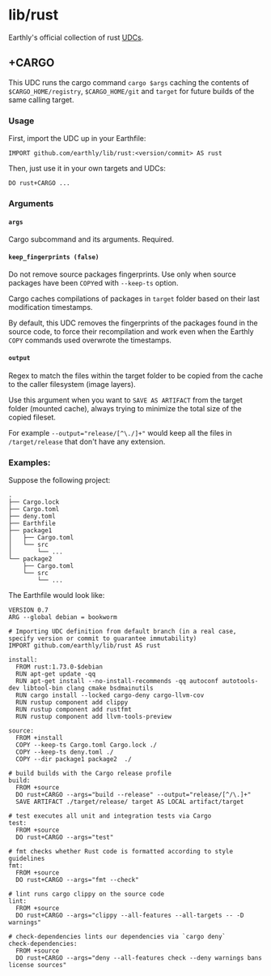 # lib/rust

Earthly's official collection of rust [UDCs](https://docs.earthly.dev/docs/guides/udc).

## +CARGO

This UDC runs the cargo command `cargo $args` caching the contents of `$CARGO_HOME/registry`, `$CARGO_HOME/git` and `target` for future builds of the same calling target. 

### Usage

First, import the UDC up in your Earthfile:
```earthfile
IMPORT github.com/earthly/lib/rust:<version/commit> AS rust
```

Then, just use it in your own targets and UDCs:
```earthfile
DO rust+CARGO ...
```

### Arguments

#### `args`
Cargo subcommand and its arguments. Required.

#### `keep_fingerprints (false)`
Do not remove source packages fingerprints. Use only when source packages have been `COPY`ed with `--keep-ts` option.

Cargo caches compilations of packages in `target` folder based on their last modification timestamps. 

By default, this UDC removes the fingerprints of the packages found in the source code, to force their recompilation and work even when the Earthly `COPY` commands used overwrote the timestamps.

#### `output`
Regex to match the files within the target folder to be copied from the cache to the caller filesystem (image layers). 

Use this argument when you want to `SAVE AS ARTIFACT` from the target folder (mounted cache), always trying to minimize the total size of the copied fileset. 

For example `--output="release/[^\./]+"` would keep all the files in `/target/release` that don't have any extension.

### Examples:

Suppose the following project:
```
.
├── Cargo.lock
├── Cargo.toml
├── deny.toml
├── Earthfile
├── package1
│   ├── Cargo.toml
│   └── src
│       └── ...
└── package2
    ├── Cargo.toml
    └── src
        └── ...
```

The Earthfile would look like:

```earthfile
VERSION 0.7
ARG --global debian = bookworm

# Importing UDC definition from default branch (in a real case, specify version or commit to guarantee immutability)
IMPORT github.com/earthly/lib/rust AS rust

install:
  FROM rust:1.73.0-$debian
  RUN apt-get update -qq
  RUN apt-get install --no-install-recommends -qq autoconf autotools-dev libtool-bin clang cmake bsdmainutils
  RUN cargo install --locked cargo-deny cargo-llvm-cov
  RUN rustup component add clippy
  RUN rustup component add rustfmt
  RUN rustup component add llvm-tools-preview

source:
  FROM +install
  COPY --keep-ts Cargo.toml Cargo.lock ./
  COPY --keep-ts deny.toml ./
  COPY --dir package1 package2  ./

# build builds with the Cargo release profile
build:
  FROM +source
  DO rust+CARGO --args="build --release" --output="release/[^/\.]+"
  SAVE ARTIFACT ./target/release/ target AS LOCAL artifact/target

# test executes all unit and integration tests via Cargo
test:
  FROM +source
  DO rust+CARGO --args="test"

# fmt checks whether Rust code is formatted according to style guidelines
fmt:
  FROM +source
  DO rust+CARGO --args="fmt --check"

# lint runs cargo clippy on the source code
lint:
  FROM +source
  DO rust+CARGO --args="clippy --all-features --all-targets -- -D warnings"

# check-dependencies lints our dependencies via `cargo deny`
check-dependencies:
  FROM +source
  DO rust+CARGO --args="deny --all-features check --deny warnings bans license sources"
```

